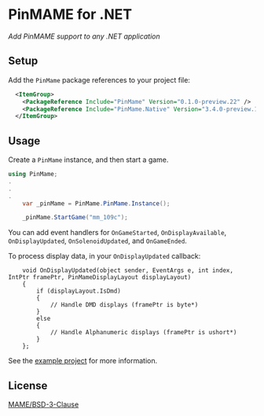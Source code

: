 # PinMAME for .NET

*Add PinMAME support to any .NET application*

## Setup

Add the `PinMame` package references to your project file:

```xml
  <ItemGroup>
    <PackageReference Include="PinMame" Version="0.1.0-preview.22" />
    <PackageReference Include="PinMame.Native" Version="3.4.0-preview.196" />
  </ItemGroup>
```

## Usage

Create a `PinMame` instance, and then start a game. 

```c#
using PinMame;
.
.
.
	var _pinMame = PinMame.PinMame.Instance();

	_pinMame.StartGame("mm_109c");
```

You can add event handlers for `OnGameStarted`, `OnDisplayAvailable`, `OnDisplayUpdated`, `OnSolenoidUpdated`, and `OnGameEnded`.

To process display data, in your `OnDisplayUpdated` callback:

```
	void OnDisplayUpdated(object sender, EventArgs e, int index, IntPtr framePtr, PinMameDisplayLayout displayLayout) 
	{
		if (displayLayout.IsDmd)
		{
			// Handle DMD displays (framePtr is byte*)
		}
		else
		{
			// Handle Alphanumeric displays (framePtr is ushort*)
		}
	};
```

See the [example project](https://github.com/VisualPinball/pinmame-dotnet/blob/master/src/PinMame.Example/Example.cs) for more information.


## License

[MAME/BSD-3-Clause](LICENSE.txt)
